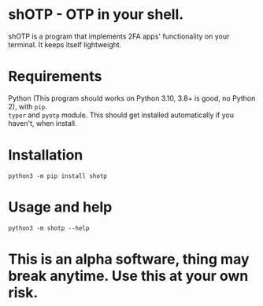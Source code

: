 # shOTP - OTP in your shell.
shOTP is a program that implements 2FA apps' functionality on your terminal. It keeps itself lightweight.

# Requirements
Python (This program should works on Python 3.10, 3.8+ is good, no Python 2), with `pip`. <br>
`typer` and `pyotp` module. This should get installed automatically if you haven't, when install.

# Installation
`python3 -m pip install shotp`

# Usage and help
`python3 -m shotp --help`
# This is an alpha software, thing may break anytime. Use this at your own risk.
